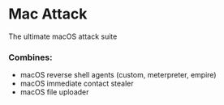 # Mac Attack
The ultimate macOS attack suite

### Combines:
- macOS reverse shell agents (custom, meterpreter, empire)
- macOS immediate contact stealer
- macOS file uploader
